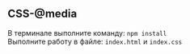 ## CSS-@media


В терминале выполните команду: `npm install`   
Выполните работу в файле: `index.html` и `index.css`   


